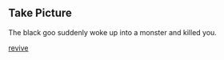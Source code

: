## Take Picture

The black goo suddenly woke up into a monster and killed you.

[revive](../wake-up.md)
